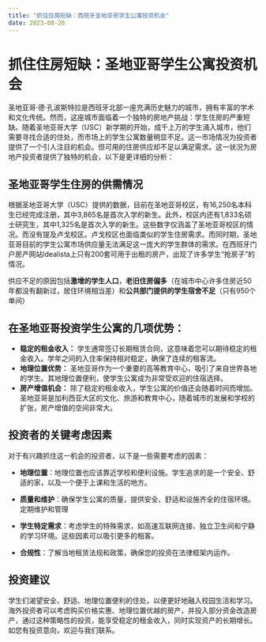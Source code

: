 ```yaml
---
title: "抓住住房短缺：西班牙圣地亚哥学生公寓投资机会"
date: 2023-08-26
---
```




# **抓住住房短缺：圣地亚哥学生公寓投资机会**

圣地亚哥·德·孔波斯特拉是西班牙北部一座充满历史魅力的城市，拥有丰富的学术和文化传统。然而，这座城市面临着一个独特的房地产挑战：学生住房的严重短缺。随着圣地亚哥大学（USC）新学期的开始，成千上万的学生涌入城市，他们需要寻找合适的住处，而市场上的学生公寓数量明显不足。这一市场情况为投资者提供了一个引人注目的机会。但可用的住房供应却不足以满足需求。这一状况为房地产投资者提供了独特的机会，以下是更详细的分析：

## **圣地亚哥学生住房的供需情况**

根据圣地亚哥大学（USC）提供的数据，目前在圣地亚哥校区，有16,250名本科生已经完成注册，其中3,865名是首次入学的新生。此外，校区内还有1,833名硕士研究生，其中1,325名是首次入学的新生。这些数字仅涵盖了圣地亚哥校区的情况。而没有提及卢戈校区。卢戈校区也面临类似的学生住房需求。而同时期，圣地亚哥目前的学生公寓市场供应量无法满足这一庞大的学生群体的需求。在西班牙门户房产网站Idealista上只有200套可用于出租的房产，出现了许多学生“抢房子”的情况。

供应不足的原因包括**激增的学生人口**，**老旧住房偏多**（在城市中心许多住房近50年都没有翻新过，居住环境相当差）和**公共部门提供的学生宿舍不足**（只有950个单间）
  
## **在圣地亚哥投资学生公寓的几项优势：**

- **稳定的租金收入：** 学生通常签订长期租赁合同，这意味着您可以期待稳定的租金收入。学年之间的入住率保持相对稳定，确保了连续的租客流。
- **地理位置优势：** 圣地亚哥作为一个重要的高等教育中心，吸引了来自世界各地的学生。其地理位置便利，使学生公寓成为非常受欢迎的住宿选择。
- **房产增值机会：** 除了稳定的租金收入，学生公寓的价值还会随着时间而增加。圣地亚哥是加利西亚大区的文化、旅游和教育中心，随着城市的发展和学校的扩张，房产增值的空间非常大。

## **投资者的关键考虑因素**

对于有兴趣抓住这一机会的投资者，以下是一些需要考虑的因素：

- **地理位置**：地理位置也应该靠近学校和便利设施。学生追求的是一个安全、舒适的家，以及一个便于上课和生活的地方。

- **质量和维护**：确保学生公寓的质量，提供安全、舒适和设施齐全的住宿环境。定期维护和管理

- **学生特定需求**：考虑学生的特殊需求，如高速互联网连接、独立卫生间和宁静的学习环境。这些因素可以吸引更多的租客。

- **合规性**：了解当地租赁法规和政策，确保您的投资在法律框架内运作。


## **投资建议**

学生们渴望安全、舒适、地理位置便利的住处，以便更好地融入校园生活和学习。海外投资者可以考虑购买价格实惠、地理位置优越的房产，并投入部分资金改造房产，通过这种策略性的投资，能享受稳定的租金收入，同时实现资产的长期增长。如您有投资意向，欢迎与我们联系。
